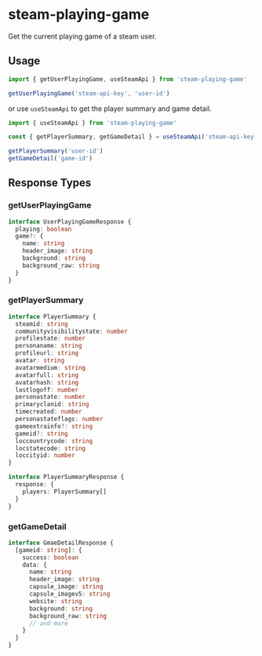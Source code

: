 # steam-playing-game

Get the current playing game of a steam user.

## Usage

```ts
import { getUserPlayingGame, useSteamApi } from 'steam-playing-game'

getUserPlayingGame('steam-api-key', 'user-id')
```

or use `useSteamApi` to get the player summary and game detail.

```ts
import { useSteamApi } from 'steam-playing-game'

const { getPlayerSummary, getGameDetail } = useSteamApi('steam-api-key')

getPlayerSummary('user-id')
getGameDetail('game-id')
```

## Response Types

### getUserPlayingGame

```ts
interface UserPlayingGameResponse {
  playing: boolean
  game?: {
    name: string
    header_image: string
    background: string
    background_raw: string
  }
}
```

### getPlayerSummary

```ts
interface PlayerSummary {
  steamid: string
  communityvisibilitystate: number
  profilestate: number
  personaname: string
  profileurl: string
  avatar: string
  avatarmedium: string
  avatarfull: string
  avatarhash: string
  lastlogoff: number
  personastate: number
  primaryclanid: string
  timecreated: number
  personastateflags: number
  gameextrainfo?: string
  gameid?: string
  loccountrycode: string
  locstatecode: string
  loccityid: number
}

interface PlayerSummaryResponse {
  response: {
    players: PlayerSummary[]
  }
}
```

### getGameDetail

```ts
interface GmaeDetailResponse {
  [gameid: string]: {
    success: boolean
    data: {
      name: string
      header_image: string
      capsule_image: string
      capsule_imagev5: string
      website: string
      background: string
      background_raw: string
      // and more
    }
  }
}
```
